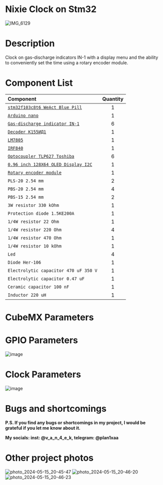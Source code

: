 # Nixie Clock on Stm32

![IMG_6129](https://github.com/Plan1x/Nixie-Clock/assets/114416461/68f45b04-168d-450d-81c9-750a2e87342e)

# Description
Clock on gas-discharge indicators IN-1 with a display menu and the ability to conveniently set the time using a rotary encoder module.

# Component List

| Component | Quantity | 
| :-- | :-: | 
| [`stm32f103c8t6 WeAct Blue Pill`](https://stm32-base.org/boards/STM32F103C8T6-WeAct-Blue-Pill-Plus-Clone.html) |  1  | 
| [`Arduino nano`](https://store.arduino.cc/products/arduino-nano) | 1 | 
|[`Gas-discharge indicator IN-1`](https://www.swissnixie.com/tubes/IN1/)| 6 |
|[`Decoder K155ИД1`](https://fabacademy.org/2021/labs/bottrop/students/lars-mattern/projects/final-project/IV.%20Prototyping/2_k155id1/)| 1 |
|[`LM7805`](https://www.seeedstudio.com/blog/2019/10/30/lm7805-voltage-regulator-features-comparisons-lm317-and-more/#:~:text=The%20LM7805%20is%20a%20voltage,3%2DTerminal%20Regulators)| 1 |
|[`IRF840`](https://alltransistors.com/mosfet/transistor.php?transistor=2572)| 1 |
|[`Optocoupler TLP627 Toshiba`](https://www.allaboutcircuits.com/electronic-components/datasheet/TLP627-4%28F%29--Toshiba/)| 6 |
|[`0.96 inch 128X64 OLED Display I2C`](https://www.smart-prototyping.com/0-96-OLED-Display-IIC-New-Version) | 1 |
|[`Rotary encoder module`](https://www.tinytronics.nl/en/switches/manual-switches/rotary-encoders/rotary-encoder-module) | 1 |
|`PLS-20 2.54 mm`| 2 |
|`PBS-20 2.54 mm`| 4 |
|`PBS-15 2.54 mm`| 2 |
|`3W resistor 330 kOhm`| 1 |
|`Protection diode 1.5KE200A`| 1 |
|`1/4W resistor 22 Ohm`| 1 |
|`1/4W resistor 220 Ohm`| 4 |
|`1/4W resistor 470 Ohm`| 1 |
|`1/4W resistor 10 kOhm`| 1 |
|`Led`| 4 |
|`Diode Her-106`| 1 |
|`Electrolytic capacitor 470 uF 350 V`| 1 |
|`Electrolytic capacitor 0.47 uF`| 1 |
|`Ceramic capacitor 100 nF`| 1 |
|`Inductor 220 uH`| 1 |

#    CubeMX Parameters
# **GPIO Parameters**
![image](https://github.com/Plan1x/Nixie-Clock/assets/114416461/f29ff84e-5a69-4307-9134-2468627464ed)
# **Clock Parameters**
![image](https://github.com/Plan1x/Nixie-Clock/assets/114416461/b5045e7c-40f3-4989-a5a8-6ffa6105e6f5)
# Bugs and shortcomings 
**P.S. If you find any bugs or shortcomings in my project, I would be grateful if you let me know about it.**

**My socials:  inst: @v_a_n_4_e_k,   telegram: @plan1xaa**
# Other project photos
![photo_2024-05-15_20-45-47](https://github.com/Plan1x/Nixie-Clock/assets/114416461/8ef877aa-03d6-48f7-aa21-37d86a883bb0)
![photo_2024-05-15_20-46-20](https://github.com/Plan1x/Nixie-Clock/assets/114416461/ea606b9d-341f-4725-97be-287e10e3a602)
![photo_2024-05-15_20-46-23](https://github.com/Plan1x/Nixie-Clock/assets/114416461/ad136e3a-566c-47c8-8d84-5cc024ca7769)

